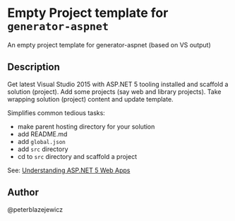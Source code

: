 # Empty Project template for `generator-aspnet`

An empty project template for generator-aspnet (based on VS output)

## Description

Get latest Visual Studio 2015 with ASP.NET 5 tooling installed and scaffold a solution (project). Add some projects (say web and library projects). Take wrapping solution (project) content and update template.

Simplifies common tedious tasks:
- make parent hosting directory for your solution
- add README.md
- add `global.json`
- add `src` directory
- cd to `src` directory and scaffold a project

See: [Understanding ASP.NET 5 Web Apps](https://docs.asp.net/en/latest/conceptual-overview/understanding-aspnet5-apps.html?highlight=project#asp-net-project-structure)
## Author
@peterblazejewicz
